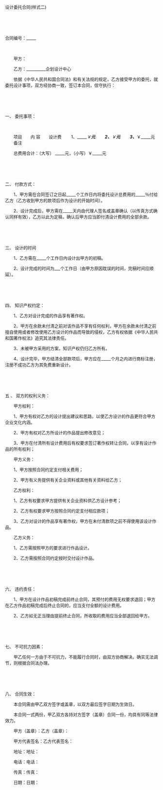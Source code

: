 



设计委托合同(样式二)



 

　　

　　


 合同编号：_____
 
　　



　　甲方：

　　乙方：__________企划设计中心　　

　　依据《中华人民共和国合同法》和有关法规的规定，乙方接受甲方的委托，就委托设计事项，双方经协商一致，签订本合同，信守执行：

　　

　　

一、
委托事项：

　　


　　项目　　内 容　　设计费
　　1、______￥______元
　　2、______￥_____元
　　3、______￥_____元
　　备注
　　


　　总费用合计：（大写） _____元，（小写）￥_____元

　　

　　

二、
付款方式：

　　1、甲方需在合同签订之日起_____个工作日内将委托设计总费用的_____％付给乙方（乙方收到甲方的款项后作为设计的开始时间）。

　　2、设计完成后，甲方需在_____天内由代理人签名或盖章确认（以传真方式确认同样有效），乙方以此为定稿，确认后甲方应当即付清设计费用的全部余款。

　　

　　

三、
设计的时间

　　1、乙方需在_____个工作日内设计出甲方的初稿。

　　2、设计完成的时间为___个工作日（由甲方原因耽误的时间，完稿时间应顺延）。

　　

　　

四、
知识产权约定：

　　1、乙方对设计完成的作品享有著作权。

　　2、甲方在余款未付清之前对该作品不享有任何权利，甲方在余款未付清之前擅自使用或者修改使用乙方设计的作品而导致的侵权，乙方有权依据《中华人民共和国著作权法》追究其法律责任。

　　3、未被甲方采用的方案，知识产权仍归乙方所有。

　　4、设计完毕，甲方结清全部款项后，甲方应在_____个月之内进行商标注册，注册不成功乙方为其免费重新设计。

　　

　　

五 、
双方的权利义务：

　　甲方权利：

　　1、甲方有权对乙方的设计提出建议和思路，以使乙方设计的作品更符合甲方企业文化内涵。

　　2、甲方有权对乙方所设计的作品提出修改意见；

　　3、甲方在付清所有设计费用后有权要求签订著作权转让合同，以享有设计作品的所有权利；

　　甲方义务：

　　1、甲方按照合同约定支付相关费用；

　　2、甲方有义务提供有关企业资料或其他有关资料给乙方；

　　乙方权利：

　　1、乙方有权要求甲方提供有关企业资料供乙方设计参考；

　　2、乙方有权要求甲方按照合同约定支付相应款项；

　　3、乙方对设计的作品享有著作权，甲方在未付清款项之前不得使用该设计作品。

　　乙方义务：

　　1、乙方需按照甲方的要求进行作品设计。

　　2、乙方需按照合同约定按时交付设计作品。

　　

　　

六、
违约责任：

　　1、甲方在设计作品初稿完成前终止合同，其预付的费用无权要求退回；甲方在乙方作品初稿完成后终止合同的，应当支付全额的设计费用。

　　2、乙方如无正当理由提前终止合同，所收取的费用应当全部退回给甲方。

　　

　　

七、
不可抗力因素：

　　甲乙任何一方由于不可抗力，不能履行合同时，由双方协商解决。确实无法调节，则根据合同法办理。

　　

　　

八、
合同生效：

　　本合同需由甲乙双方签字或盖章，以双方最后签字日期为生效日。

　　本合同一式两份，甲乙双方各持对方签字（盖章）合同一份，均具有同等法律效力。　　

　　甲方（盖章）：乙方（盖章）：

　　甲方代表签名：乙方代表签名：

　　地址：地址：

　　电话：电话：

　　传真：传真：

　　日期：日期：

　　